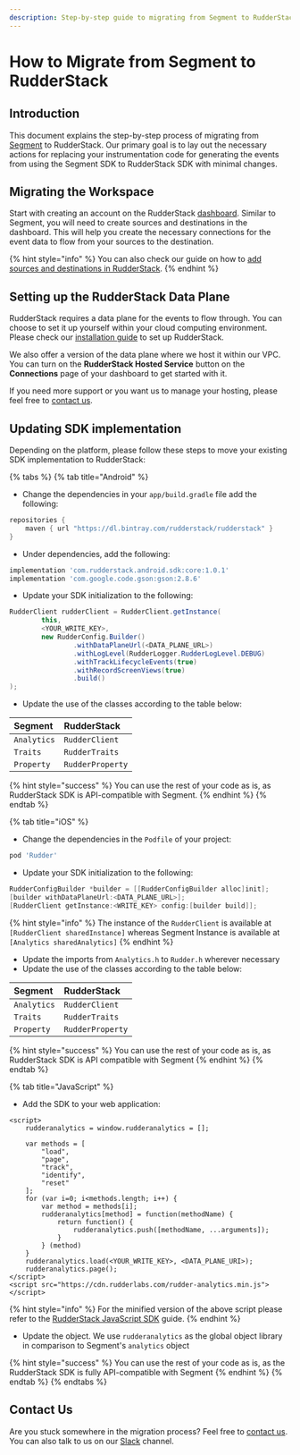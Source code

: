 ```yaml
---
description: Step-by-step guide to migrating from Segment to RudderStack
---
```


# How to Migrate from Segment to RudderStack

## Introduction

This document explains the step-by-step process of migrating from [Segment](https://segment.com/) to RudderStack. Our primary goal is to lay out the necessary actions for replacing your instrumentation code for generating the events from using the Segment SDK to RudderStack SDK with minimal changes.

## Migrating the Workspace

Start with creating an account on the RudderStack [dashboard](https://app.rudderlabs.com/signup?type=freetrial). Similar to Segment, you will need to create sources and destinations in the dashboard. This will help you create the necessary connections for the event data to flow from your sources to the destination. 

{% hint style="info" %}
You can also check our guide on how to [add sources and destinations in RudderStack](https://docs.rudderstack.com/how-to-guides/adding-source-and-destination-rudderstack).
{% endhint %}

## Setting up the RudderStack Data Plane

RudderStack requires a data plane for the events to flow through. You can choose to set it up yourself within your cloud computing environment. Please check our [installation guide](https://docs.rudderstack.com/administrators-guide/installing-and-setting-up-rudderstack) to set up RudderStack. 

We also offer a version of the data plane where we host it within our VPC. You can turn on the **RudderStack Hosted Service** button on the **Connections** page of your dashboard to get started with it. ‌

If you need more support or you want us to manage your hosting, please feel free to [contact us](mailto:contact@rudderstack.com).

## Updating SDK implementation

Depending on the platform, please follow these steps to move your existing SDK implementation to RudderStack:

{% tabs %}
{% tab title="Android" %}
* Change the dependencies in your `app/build.gradle` file add the following:

```groovy
repositories {
    maven { url "https://dl.bintray.com/rudderstack/rudderstack" }
}
```

* Under dependencies, add the following:

```groovy
implementation 'com.rudderstack.android.sdk:core:1.0.1'
implementation 'com.google.code.gson:gson:2.8.6'
```

* Update your SDK initialization to the following:

```java
RudderClient rudderClient = RudderClient.getInstance(
        this,
        <YOUR_WRITE_KEY>,
        new RudderConfig.Builder()
                .withDataPlaneUrl(<DATA_PLANE_URL>)
                .withLogLevel(RudderLogger.RudderLogLevel.DEBUG)
                .withTrackLifecycleEvents(true)
                .withRecordScreenViews(true)
                .build()
);
```

* Update the use of the classes according to the table below:

| Segment | RudderStack |
| :--- | :--- |
| `Analytics` | `RudderClient` |
| `Traits` | `RudderTraits` |
| `Property` | `RudderProperty` |

{% hint style="success" %}
You can use the rest of your code as is, as RudderStack SDK is API-compatible with Segment.
{% endhint %}
{% endtab %}

{% tab title="iOS" %}
* Change the dependencies in the `Podfile` of your project:

```ruby
pod 'Rudder'
```

* Update your SDK initialization to the following:

```objectivec
RudderConfigBuilder *builder = [[RudderConfigBuilder alloc]init];
[builder withDataPlaneUrl:<DATA_PLANE_URL>];
[RudderClient getInstance:<WRITE_KEY> config:[builder build]];
```

{% hint style="info" %}
The instance of the `RudderClient` is available at `[RudderClient sharedInstance]` whereas Segment Instance is available at `[Analytics sharedAnalytics]`
{% endhint %}

* Update the imports from `Analytics.h` to `Rudder.h` wherever necessary
* Update the use of the classes according to the table below:

| Segment | RudderStack |
| :--- | :--- |
| `Analytics` | `RudderClient` |
| `Traits` | `RudderTraits` |
| `Property` | `RudderProperty` |

{% hint style="success" %}
You can use the rest of your code as is, as RudderStack SDK is API compatible with Segment
{% endhint %}
{% endtab %}

{% tab title="JavaScript" %}
* Add the SDK to your web application:

```markup
<script>
	rudderanalytics = window.rudderanalytics = [];
	
	var methods = [
		"load",
		"page",
		"track",
		"identify",
		"reset"
	];
	for (var i=0; i<methods.length; i++) {
		var method = methods[i];
		rudderanalytics[method] = function(methodName) {
			return function() {
				rudderanalytics.push([methodName, ...arguments]);
			}
		} (method)
	}
	rudderanalytics.load(<YOUR_WRITE_KEY>, <DATA_PLANE_URI>);
	rudderanalytics.page();
</script>
<script src="https://cdn.rudderlabs.com/rudder-analytics.min.js"></script>
```

{% hint style="info" %}
For the minified version of the above script please refer to the [RudderStack JavaScript SDK](https://docs.rudderstack.com/rudderstack-sdk-integration-guides/rudderstack-javascript-sdk) guide.
{% endhint %}

* Update the object. We use `rudderanalytics` as the global object library in comparison to Segment's `analytics` object

{% hint style="success" %}
You can use the rest of your code as is, as the RudderStack SDK is fully API-compatible with Segment
{% endhint %}
{% endtab %}
{% endtabs %}

## Contact Us

Are you stuck somewhere in the migration process? Feel free to [contact us](mailto:%20contact@rudderstack.com). You can also talk to us on our [Slack](https://resources.rudderstack.com/join-rudderstack-slack) channel.

